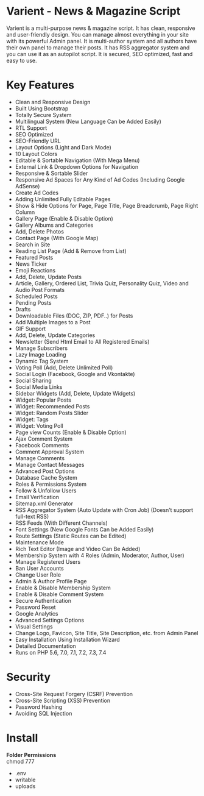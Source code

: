 # Varient - News & Magazine Script

Varient is a multi-purpose news & magazine script. It has clean, responsive and user-friendly design. You can manage almost everything in your site with its powerful Admin panel. It is multi-author system and all authors have their own panel to manage their posts. It has RSS aggregator system and you can use it as an autopilot script. It is secured, SEO optimized, fast and easy to use.

# Key Features

- Clean and Responsive Design
- Built Using Bootstrap
- Totally Secure System
- Multilingual System (New Language Can be Added Easily)
- RTL Support
- SEO Optimized
- SEO-Friendly URL
- Layout Options (Light and Dark Mode)
- 10 Layout Colors
- Editable & Sortable Navigation (With Mega Menu)
- External Link & Dropdown Options for Navigation
- Responsive & Sortable Slider
- Responsive Ad Spaces for Any Kind of Ad Codes (Including Google AdSense)
- Create Ad Codes
- Adding Unlimited Fully Editable Pages
- Show & Hide Options for Page, Page Title, Page Breadcrumb, Page Right Column
- Gallery Page (Enable & Disable Option)
- Gallery Albums and Categories
- Add, Delete Photos
- Contact Page (With Google Map)
- Search in Site
- Reading List Page (Add & Remove from List)
- Featured Posts
- News Ticker
- Emoji Reactions
- Add, Delete, Update Posts
- Article, Gallery, Ordered List, Trivia Quiz, Personality Quiz, Video and Audio Post Formats
- Scheduled Posts
- Pending Posts
- Drafts
- Downloadable Files (DOC, ZIP, PDF..) for Posts
- Add Multiple Images to a Post
- GIF Support
- Add, Delete, Update Categories
- Newsletter (Send Html Email to All Registered Emails)
- Manage Subscribers
- Lazy Image Loading
- Dynamic Tag System
- Voting Poll (Add, Delete Unlimited Poll)
- Social Login (Facebook, Google and Vkontakte)
- Social Sharing
- Social Media Links
- Sidebar Widgets (Add, Delete, Update Widgets)
- Widget: Popular Posts
- Widget: Recommended Posts
- Widget: Random Posts Slider
- Widget: Tags
- Widget: Voting Poll
- Page view Counts (Enable & Disable Option)
- Ajax Comment System
- Facebook Comments
- Comment Approval System
- Manage Comments
- Manage Contact Messages
- Advanced Post Options
- Database Cache System
- Roles & Permissions System
- Follow & Unfollow Users
- Email Verification
- Sitemap.xml Generator
- RSS Aggregator System (Auto Update with Cron Job) (Doesn’t support full-text RSS)
- RSS Feeds (With Different Channels)
- Font Settings (New Google Fonts Can be Added Easily)
- Route Settings (Static Routes can be Edited)
- Maintenance Mode
- Rich Text Editor (Image and Video Can Be Added)
- Membership System with 4 Roles (Admin, Moderator, Author, User)
- Manage Registered Users
- Ban User Accounts
- Change User Role
- Admin & Author Profile Page
- Enable & Disable Membership System
- Enable & Disable Comment System
- Secure Authentication
- Password Reset
- Google Analytics
- Advanced Settings Options
- Visual Settings
- Change Logo, Favicon, Site Title, Site Description, etc. from Admin Panel
- Easy Installation Using Installation Wizard
- Detailed Documentation
- Runs on PHP 5.6, 7.0, 7.1, 7.2, 7.3, 7.4

# Security

- Cross-Site Request Forgery (CSRF) Prevention
- Cross-Site Scripting (XSS) Prevention
- Password Hashing
- Avoiding SQL Injection

# Install

**Folder Permissions**  
chmod 777 
- .env
- writable
- uploads
